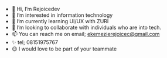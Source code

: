 - 👋 Hi, I’m Rejoicedev
- 👀 I’m interested in information technology
- 🌱 I’m currently learning UI/UX with ZURI
- 💞️ I’m looking to collaborate with individuals who are into tech.
- 📫 You can reach me on email; ekemezierejoicec@gmail.com
- ✨ tel; 08151975767
- 😉 I would love to be part of your teammate
<!---
Rejoicedev/Rejoicedev is a ✨ special ✨ repository because its `README.md` (this file) appears on your GitHub profile.
You can click the Preview link to take a look at your changes.
--->
